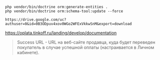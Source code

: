 
    php vendor/bin/doctrine orm:generate-entities .
    php vendor/bin/doctrine orm:schema-tool:update --force

    https://drive.google.com/uc?authuser=0&id=0B3ODpuv4xov0WGo2WFExVkkwSnM&export=download
    

https://oplata.tinkoff.ru/landing/develop/documentation
>Success URL - URL на веб-сайте продавца, куда будет переведен покупатель в случае успешной оплаты (настраивается в Личном кабинете).
